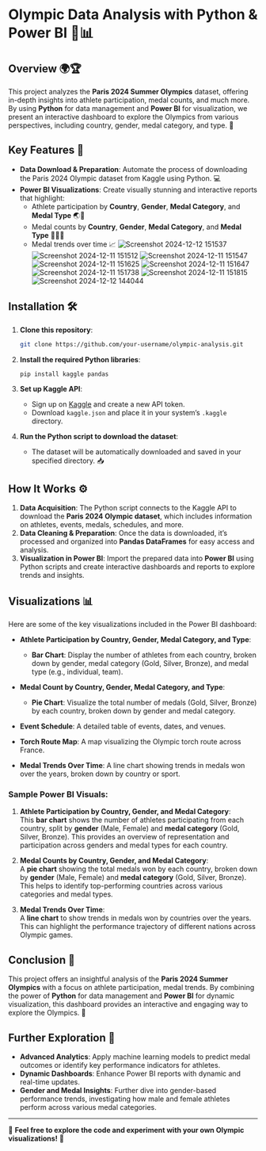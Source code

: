 # Olympic Data Analysis with Python & Power BI 🏅📊

## Overview 🌍🏆
This project analyzes the **Paris 2024 Summer Olympics** dataset, offering in-depth insights into athlete participation, medal counts, and much more. By using **Python** for data management and **Power BI** for visualization, we present an interactive dashboard to explore the Olympics from various perspectives, including country, gender, medal category, and type. 🎉

## Key Features 🔑
- **Data Download & Preparation**: Automate the process of downloading the Paris 2024 Olympic dataset from Kaggle using Python. 💻
- **Power BI Visualizations**: Create visually stunning and interactive reports that highlight:
  - Athlete participation by **Country**, **Gender**, **Medal Category**, and **Medal Type** 🌏💪
  - Medal counts by **Country**, **Gender**, **Medal Category**, and **Medal Type** 🥇🥈🥉
  - Medal trends over time 📈
  ![Screenshot 2024-12-12 151537](https://github.com/user-attachments/assets/c4dded0f-cfcd-4c16-be23-86179cd3b4e9)
![Screenshot 2024-12-11 151512](https://github.com/user-attachments/assets/9cc7838a-4873-4dfe-89c6-803c150e3338)
![Screenshot 2024-12-11 151547](https://github.com/user-attachments/assets/682792cc-1f5e-418d-9049-3498ff93db66)
![Screenshot 2024-12-11 151625](https://github.com/user-attachments/assets/9df0b1ad-9529-4f7c-b314-5c5cac424a53)
![Screenshot 2024-12-11 151647](https://github.com/user-attachments/assets/8fd54868-8533-4eb2-997e-3acb233772c7)
![Screenshot 2024-12-11 151738](https://github.com/user-attachments/assets/351fdacb-9cfd-4cfb-93dd-81e962ff28ae)
![Screenshot 2024-12-11 151815](https://github.com/user-attachments/assets/88cfb6e4-96ea-4bc4-9bac-df1399c152c9)
![Screenshot 2024-12-12 144044](https://github.com/user-attachments/assets/319b0aea-e93f-4a67-b75f-1d8447e50edb)

## Installation 🛠️

1. **Clone this repository**:
    ```bash
    git clone https://github.com/your-username/olympic-analysis.git
    ```

2. **Install the required Python libraries**:
    ```bash
    pip install kaggle pandas
    ```

3. **Set up Kaggle API**:
    - Sign up on [Kaggle](https://www.kaggle.com/) and create a new API token.
    - Download `kaggle.json` and place it in your system’s `.kaggle` directory.

4. **Run the Python script to download the dataset**:
    - The dataset will be automatically downloaded and saved in your specified directory. 📥

## How It Works ⚙️
1. **Data Acquisition**: The Python script connects to the Kaggle API to download the **Paris 2024 Olympic dataset**, which includes information on athletes, events, medals, schedules, and more.
2. **Data Cleaning & Preparation**: Once the data is downloaded, it’s processed and organized into **Pandas DataFrames** for easy access and analysis.
3. **Visualization in Power BI**: Import the prepared data into **Power BI** using Python scripts and create interactive dashboards and reports to explore trends and insights.

## Visualizations 📊
Here are some of the key visualizations included in the Power BI dashboard:
- **Athlete Participation by Country, Gender, Medal Category, and Type**:
  - **Bar Chart**: Display the number of athletes from each country, broken down by gender, medal category (Gold, Silver, Bronze), and medal type (e.g., individual, team).
  
- **Medal Count by Country, Gender, Medal Category, and Type**:
  - **Pie Chart**: Visualize the total number of medals (Gold, Silver, Bronze) by each country, broken down by gender and medal category.
  
- **Event Schedule**: A detailed table of events, dates, and venues.
- **Torch Route Map**: A map visualizing the Olympic torch route across France.
- **Medal Trends Over Time**: A line chart showing trends in medals won over the years, broken down by country or sport.

### Sample Power BI Visuals:
1. **Athlete Participation by Country, Gender, and Medal Category**:  
   This **bar chart** shows the number of athletes participating from each country, split by **gender** (Male, Female) and **medal category** (Gold, Silver, Bronze). This provides an overview of representation and participation across genders and medal types for each country.

2. **Medal Counts by Country, Gender, and Medal Category**:  
   A **pie chart** showing the total medals won by each country, broken down by **gender** (Male, Female) and **medal category** (Gold, Silver, Bronze). This helps to identify top-performing countries across various categories and medal types.

3. **Medal Trends Over Time**:  
   A **line chart** to show trends in medals won by countries over the years. This can highlight the performance trajectory of different nations across Olympic games.

## Conclusion 🎯
This project offers an insightful analysis of the **Paris 2024 Summer Olympics** with a focus on athlete participation, medal trends. By combining the power of **Python** for data management and **Power BI** for dynamic visualization, this dashboard provides an interactive and engaging way to explore the Olympics. 🥳

## Further Exploration 🚀
- **Advanced Analytics**: Apply machine learning models to predict medal outcomes or identify key performance indicators for athletes.
- **Dynamic Dashboards**: Enhance Power BI reports with dynamic and real-time updates.
- **Gender and Medal Insights**: Further dive into gender-based performance trends, investigating how male and female athletes perform across various medal categories.


---

🔗 **Feel free to explore the code and experiment with your own Olympic visualizations!** 🌟
